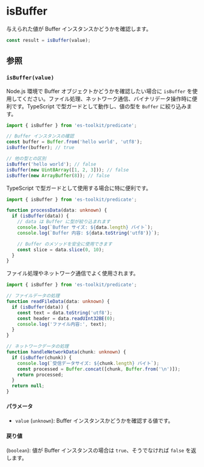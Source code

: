 # isBuffer

与えられた値が Buffer インスタンスかどうかを確認します。

```typescript
const result = isBuffer(value);
```

## 参照

### `isBuffer(value)`

Node.js 環境で Buffer オブジェクトかどうかを確認したい場合に `isBuffer` を使用してください。ファイル処理、ネットワーク通信、バイナリデータ操作時に便利です。TypeScript で型ガードとして動作し、値の型を `Buffer` に絞り込みます。

```typescript
import { isBuffer } from 'es-toolkit/predicate';

// Buffer インスタンスの確認
const buffer = Buffer.from('hello world', 'utf8');
isBuffer(buffer); // true

// 他の型との区別
isBuffer('hello world'); // false
isBuffer(new Uint8Array([1, 2, 3])); // false
isBuffer(new ArrayBuffer(8)); // false
```

TypeScript で型ガードとして使用する場合に特に便利です。

```typescript
import { isBuffer } from 'es-toolkit/predicate';

function processData(data: unknown) {
  if (isBuffer(data)) {
    // data は Buffer に型が絞り込まれます
    console.log(`Buffer サイズ: ${data.length} バイト`);
    console.log(`Buffer 内容: ${data.toString('utf8')}`);

    // Buffer のメソッドを安全に使用できます
    const slice = data.slice(0, 10);
  }
}
```

ファイル処理やネットワーク通信でよく使用されます。

```typescript
import { isBuffer } from 'es-toolkit/predicate';

// ファイルデータの処理
function readFileData(data: unknown) {
  if (isBuffer(data)) {
    const text = data.toString('utf8');
    const header = data.readUInt32BE(0);
    console.log('ファイル内容:', text);
  }
}

// ネットワークデータの処理
function handleNetworkData(chunk: unknown) {
  if (isBuffer(chunk)) {
    console.log(`受信データサイズ: ${chunk.length} バイト`);
    const processed = Buffer.concat([chunk, Buffer.from('\n')]);
    return processed;
  }
  return null;
}
```

#### パラメータ

- `value` (`unknown`): Buffer インスタンスかどうかを確認する値です。

#### 戻り値

(`boolean`): 値が Buffer インスタンスの場合は `true`、そうでなければ `false` を返します。
